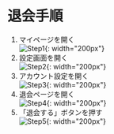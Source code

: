 # 退会手順

1. マイページを開く  
  ![Step1](images/step1.png){: width="200px"} 
1. 設定画面を開く  
  ![Step2](images/step2.png){: width="200px"} 
1. アカウント設定を開く  
  ![Step3](images/step3.png){: width="200px"}
1. 退会ページを開く  
  ![Step4](images/step4.png){: width="200px"}
1. 「退会する」ボタンを押す  
  ![Step5](images/step5.png){: width="200px"}
